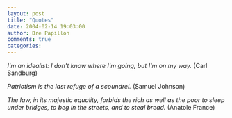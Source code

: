```yaml
---
layout: post
title: "Quotes"
date: 2004-02-14 19:03:00
author: Dre Papillon
comments: true
categories: 
---
```



*I'm an idealist: I don't know where I'm going, but I'm on my way.*  (Carl Sandburg)

*Patriotism is the last refuge of a scoundrel.*  (Samuel Johnson)

*The law, in its majestic equality, forbids the rich as well as the poor to sleep under bridges, to beg in the streets, and to steal bread.*  (Anatole France)